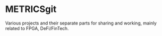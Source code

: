 # METRICSgit
Various projects and their separate parts for sharing and working, mainly related to FPGA, DeFi/FinTech.
